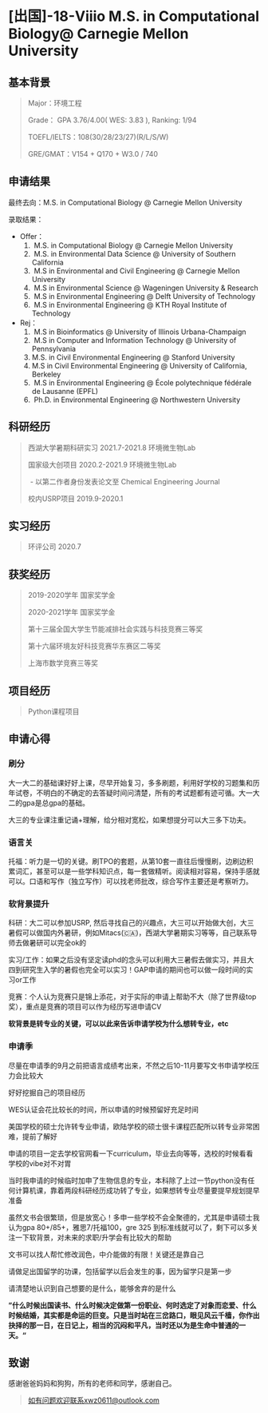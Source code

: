 # [出国]-18-Viiio M.S. in Computational Biology@ Carnegie Mellon University

## 基本背景

> Major：环境工程
>
> Grade： GPA 3.76/4.00( WES: 3.83 ), Ranking: 1/94
>
> TOEFL/IELTS：108(30/28/23/27)(R/L/S/W)
>
> GRE/GMAT：V154 + Q170 + W3.0 / 740

## 申请结果

最终去向：M.S. in Computational Biology @ Carnegie Mellon University

录取结果：

* Offer：
  1. ​	M.S. in Computational Biology @ Carnegie Mellon University
  2. ​    M.S. in Environmental Data Science @ University of Southern California
  3. ​    M.S in Environmental and Civil Engineering @ Carnegie Mellon University
  4. ​    M.S in Environmental Science @ Wageningen University & Research
  5. ​    M.S in Environmental Engineering @ Delft University of Technology
  6. ​    M.S in Environmental Engineering @ KTH Royal Institute of Technology
* Rej：
  1. ​	M.S in Bioinformatics @ University of Illinois Urbana-Champaign
  2. ​    M.S in Computer and Information Technology  @ University of Pennsylvania   
  3.    M.S. in Civil Environmental Engineering  @ Stanford University
  4.    M.S in Civil Environmental Engineering  @ University of California, Berkeley
  5. ​	M.S in  Environmental Engineering @ École polytechnique fédérale de Lausanne (EPFL)
  6. ​    Ph.D. in Environmental Engineering @ Northwestern University

## 科研经历

> 西湖大学暑期科研实习 2021.7-2021.8 环境微生物Lab
>
> 国家级大创项目 2020.2-2021.9 环境微生物Lab
>
> ​	- 以第二作者身份发表论文至 Chemical Engineering Journal
>
> 校内USRP项目 2019.9-2020.1 

## 实习经历

> 环评公司 2020.7

## 获奖经历

> 2019-2020学年 国家奖学金
>
> 2020-2021学年 国家奖学金
>
> 第十三届全国大学生节能减排社会实践与科技竞赛三等奖
>
> 第十六届环境友好科技竞赛华东赛区二等奖
>
> 上海市数学竞赛三等奖

## 项目经历

> Python课程项目

## 申请心得

### 刷分

大一大二的基础课好好上课，尽早开始复习，多多刷题，利用好学校的习题集和历年试卷，不明白的不确定的去答疑时间问清楚，所有的考试题都有迹可循。大一大二的gpa是总gpa的基础。

大三的专业课注重记诵+理解，给分相对宽松，如果想提分可以大三多下功夫。

### 语言关

托福：听力是一切的关键。刷TPO的套题，从第10套一直往后慢慢刷，边刷边积累词汇，甚至可以是一些学科知识点，每一套做精听。阅读相对容易，保持手感就可以。口语和写作（独立写作）可以找老师批改，综合写作主要还是考察听力。

### 软背景提升

科研：大二可以参加USRP, 然后寻找自己的兴趣点，大三可以开始做大创，大三暑假可以做国内外暑研，例如Mitacs(🇨🇦)，西湖大学暑期实习等等，自己联系导师去做暑研可以完全ok的

实习/工作：如果之后没有坚定读phd的念头可以利用大三暑假去做实习，并且大四到研究生入学的暑假也完全可以实习！GAP申请的期间也可以做一段时间的实习or工作

竞赛：个人认为竞赛只是锦上添花，对于实际的申请上帮助不大（除了世界级top奖），重点是竞赛的项目可以作为经历写进申请CV

**软背景是转专业的关键，可以以此来告诉申请学校为什么想转专业，etc**

### 申请季

尽量在申请季的9月之前把语言成绩考出来，不然之后10-11月要写文书申请学校压力会比较大

好好挖掘自己的项目经历

WES认证会花比较长的时间，所以申请的时候预留好充足时间

美国学校的硕士允许转专业申请，欧陆学校的硕士很卡课程匹配所以转专业非常困难，提前了解好

申请的项目一定去学校官网看一下curriculum，毕业去向等等，选校的时候看看学校的vibe对不对胃

当时我申请的时候临时加申了生物信息的专业，本科除了上过一节python没有任何计算机课，靠着两段科研经历成功转了专业，如果想转专业尽量要提早规划提早准备

虽然文书会很繁琐，但是放宽心！多申一些学校不会全聚德的，尤其是申请硕士我认为gpa 80+/85+，雅思7/托福100，gre 325 到标准线就可以了，剩下可以多关注一下软背景，对未来的求职/升学会有比较大的帮助

文书可以找人帮忙修改润色，中介能做的有限！关键还是靠自己

请做足出国留学的功课，包括留学以后会发生的事，因为留学只是第一步

请清楚地认识到自己想要的是什么，能够舍弃的是什么

**”什么时候出国读书、什么时候决定做第一份职业、何时选定了对象而恋爱、什么时候结婚，其实都是命运的巨变。只是当时站在三岔路口，眼见风云千樯，你作出抉择的那一日，在日记上，相当的沉闷和平凡，当时还以为是生命中普通的一天。“**

## 致谢

感谢爸爸妈妈和狗狗，所有的老师和同学，感谢自己。

> 如有问题欢迎联系xwz0611@outlook.com
